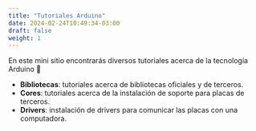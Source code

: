```yaml
---
title: "Tutoriales Arduino"
date: 2024-02-24T10:49:34-03:00
draft: false
weight: 1
---
```

En este mini sitio encontrarás diversos tutoriales acerca de la tecnología Arduino 🚀

- **Bibliotecas**: tutoriales acerca de bibliotecas oficiales y de terceros.
- **Cores**: tutoriales acerca de la instalación de soporte para placas de terceros.
- **Drivers**: instalación de drivers para comunicar las placas con una computadora.